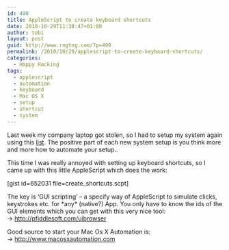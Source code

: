 ```yaml
---
id: 490
title: AppleScript to create keyboard shortcuts
date: 2010-10-29T11:38:47+01:00
author: tobi
layout: post
guid: http://www.rngtng.com/?p=490
permalink: /2010/10/29/applescript-to-create-keyboard-shortcuts/
categories:
  - Happy Hacking
tags:
  - applescript
  - automation
  - keyboard
  - Mac OS X
  - setup
  - shortcut
  - system
---
```

Last week my company laptop got stolen, so I had to setup my system again using this [list](http://www.rngtng.com/2010/04/27/my-snow-leopard-development-system-ruby-rails-arduino-co/). The positive part of each new system setup is you think more and more how to automate your setup..

This time I was really annoyed with setting up keyboard shortcuts, so I came up with this little AppleScript which does the work:

[gist id=652031 file=create_shortcuts.scpt]

The key is &#8216;GUI scripting&#8217; &#8211; a specify way of AppleScript to simulate clicks, keystrokes etc. for \*any\* (native?) App. You only have to know the ids of the GUI elements which you can get with this very nice tool:  
-> <http://pfiddlesoft.com/uibrowser>

Good source to start your Mac Os X Automation is:  
-> <http://www.macosxautomation.com>